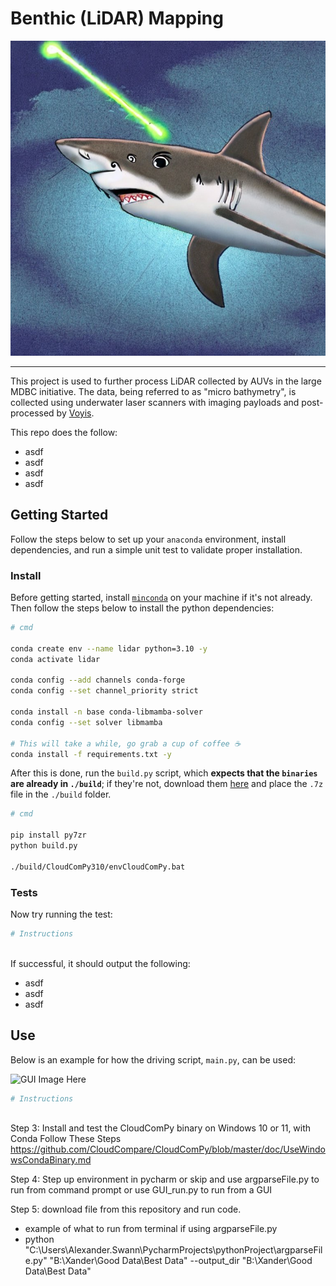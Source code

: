 # Benthic (LiDAR) Mapping

![shark](./figures/shark.jfif)

---

This project is used to further process LiDAR collected by AUVs in the large MDBC initiative. The data, being referred 
to as "micro bathymetry", is collected using underwater laser scanners with imaging payloads and post-processed by 
[Voyis](https://voyis.com/).

This repo does the follow:
- asdf
- asdf
- asdf
- asdf

## Getting Started

Follow the steps below to set up your `anaconda` environment, install dependencies, and run a simple unit test to
validate proper installation.

### Install

Before getting started, install [`minconda`](https://docs.anaconda.com/miniconda/) on your machine if it's not already. 
Then follow the steps below to install the python dependencies:

```bash
# cmd

conda create env --name lidar python=3.10 -y
conda activate lidar

conda config --add channels conda-forge
conda config --set channel_priority strict

conda install -n base conda-libmamba-solver
conda config --set solver libmamba   

# This will take a while, go grab a cup of coffee ☕
conda install -f requirements.txt -y
```

After this is done, run the `build.py` script, which **expects that the `binaries` are already in `./build`**; if 
they're not, download them [here](https://www.simulation.openfields.fr/index.php/cloudcompy-downloads/3-cloudcompy-binaries/5-windows-cloudcompy-binaries/106-cloudcompy310-20240613)
and place the `.7z` file in the `./build` folder.

```bash
# cmd

pip install py7zr
python build.py

./build/CloudComPy310/envCloudComPy.bat
```

### Tests

Now try running the test:

```bash
# Instructions



```

If successful, it should output the following:
- asdf
- asdf
- asdf

## Use

Below is an example for how the driving script, `main.py`, can be used:

![GUI Image Here]()

```bash
# Instructions



```


Step 3: Install and test the CloudComPy binary on Windows 10 or 11, with Conda
Follow These Steps
https://github.com/CloudCompare/CloudComPy/blob/master/doc/UseWindowsCondaBinary.md 

Step 4: Step up environment in pycharm or skip and use argparseFile.py to run from command prompt or use GUI_run.py to run from a GUI

Step 5: download file from this repository and run code.

- example of what to run from terminal if using argparseFile.py
- python "C:\Users\Alexander.Swann\PycharmProjects\pythonProject\argparseFile.py" "B:\Xander\Good Data\Best Data" --output_dir "B:\Xander\Good Data\Best Data"